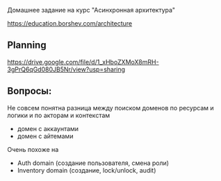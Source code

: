 Домашнее задание на курс "Асинхронная архитектура"

https://education.borshev.com/architecture

Planning
---

https://drive.google.com/file/d/1_xHboZXMoX8mRH-3gPrQ6qGd080JB5Nr/view?usp=sharing

Вопросы:
---

Не совсем понятна разница между поиском доменов по ресурсам и логики и по акторам и контекстам

- домен с аккаунтами
- домен с айтемами

Очень похоже на 

- Auth domain (создание пользователя, смена роли)
- Inventory domain (создание, lock/unlock, audit)